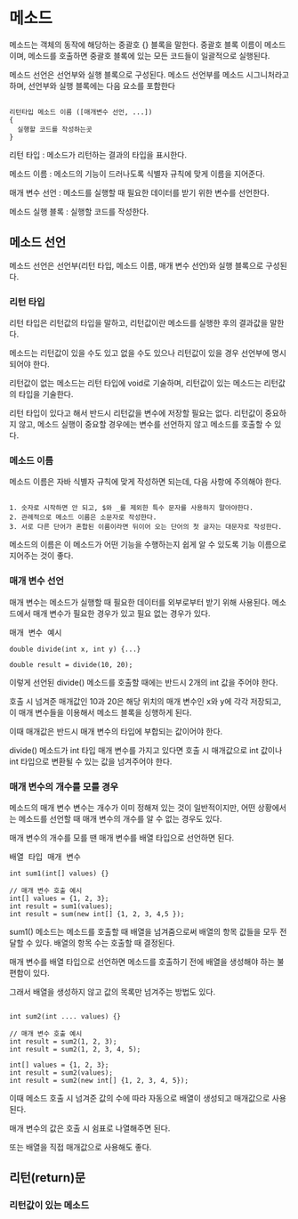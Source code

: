 # 메소드

메소드는 객체의 동작에 해당하는 중괄호 {} 블록을 말한다. 중괄호 블록 이름이 메소드이며, 메소드를 호출하면 중괄호 블록에 있는 모든 코드들이 일괄적으로 실행된다.

메소드 선언은 선언부와 실행 블록으로 구성된다. 메소드 선언부를 메소드 시그니처라고 하며, 선언부와 실행 블록에는 다음 요소를 포함한다

<pre><code>
리턴타입 메소드 이름 ([매개변수 선언, ...])
{
  실행할 코드를 작성하는곳
}</code></pre>
리턴 타입 : 메소드가 리턴하는 결과의 타입을 표시한다.

메소드 이름 : 메소드의 기능이 드러나도록 식별자 규칙에 맞게 이름을 지어준다.

매개 변수 선언 : 메소드를 실행할 때 필요한 데이터를 받기 위한 변수를 선언한다.

메소드 실행 블록 : 실행할 코드를 작성한다.

## 메소드 선언

메소드 선언은 선언부(리턴 타입, 메소드 이름, 매개 변수 선언)와 실행 블록으로 구성된다.

### 리턴 타입

리턴 타입은 리턴값의 타입을 말하고, 리턴값이란 메소드를 실행한 후의 결과값을 말한다.

메소드는 리턴값이 있을 수도 있고 없을 수도 있으나 리턴값이 있을 경우 선언부에 명시되어야 한다.

리턴값이 없는 메소드는 리턴 타입에 void로 기술하며, 리턴값이 있는 메소드는 리턴값의 타입을 기술한다.

리턴 타입이 있다고 해서 반드시 리턴값을 변수에 저장할 필요는 없다. 리턴값이 중요하지 않고, 메소드 실행이 중요할 경우에는 변수를 선언하지 않고 메소드를 호출할 수 있다.

### 메소드 이름

메소드 이름은 자바 식별자 규칙에 맞게 작성하면 되는데, 다음 사항에 주의해야 한다.

<pre><code>
1. 숫자로 시작하면 안 되고, $와 _를 제외한 특수 문자를 사용하지 말아야한다.
2. 관례적으로 메소드 이름은 소문자로 작성한다.
3. 서로 다른 단어가 혼합된 이름이라면 뒤이어 오는 단어의 첫 글자는 대문자로 작성한다.</code></pre>

메소드의 이름은 이 메소드가 어떤 기능을 수행하는지 쉽게 알 수 있도록 기능 이름으로 지어주는 것이 좋다. 

### 매개 변수 선언

매개 변수는 메소드가 실행할 때 필요한 데이터를 외부로부터 받기 위해 사용된다. 메소드에서 매개 변수가 필요한 경우가 있고 필요 없는 경우가 있다.

<pre>매개 변수 예시
<code>
double divide(int x, int y) {...}

double result = divide(10, 20);</code></pre>
이렇게 선언된 divide() 메소드를 호출할 때에는 반드시 2개의 int 값을 주어야 한다.

호출 시 넘겨준 매개값인 10과 20은 해당 위치의 매개 변수인 x와 y에 각각 저장되고, 이 매개 변수들을 이용해서 메소드 블록을 싱행하게 된다.

이때 매개값은 반드시 매개 변수의 타입에 부합되는 값이어야 한다.

divide() 메소드가 int 타입 매개 변수를 가지고 있다면 호출 시 매개값으로 int 값이나 int 타입으로 변환될 수 있는 값을 넘겨주어야 한다.

### 매개 변수의 개수를 모를 경우

메소드의 매개 변수 변수는 개수가 이미 정해져 있는 것이 일반적이지만, 어떤 상황에서는 메소드를 선언할 때 매개 변수의 개수를 알 수 없는 경우도 있다.

매개 변수의 개수를 모를 땐 매개 변수를 배열 타입으로 선언하면 된다.

<pre>배열 타입 매개 변수
<code>
int sum1(int[] values) {}

// 매개 변수 호출 예시
int[] values = {1, 2, 3};
int result = sum1(values);
int result = sum(new int[] {1, 2, 3, 4,5 });</code></pre>
sum1() 메소드는 메소드를 호출할 때 배열을 넘겨줌으로써 배열의 항목 값들을 모두 전달할 수 있다. 배열의 항목 수는 호출할 때 결정된다.

매개 변수를 배열 타입으로 선언하면 메소드를 호출하기 전에 배열을 생성해야 하는 불편함이 있다.

그래서 배열을 생성하지 않고 값의 목록만 넘겨주는 방법도 있다. 

<pre><code>
int sum2(int .... values) {}

// 매개 변수 호출 예시
int result = sum2(1, 2, 3);
int result = sum2(1, 2, 3, 4, 5);

int[] values = {1, 2, 3};
int result = sum2(values);
int result = sum2(new int[] {1, 2, 3, 4, 5});</code></pre>
이때 메소드 호출 시 넘겨준 값의 수에 따라 자동으로 배열이 생성되고 매개값으로 사용된다.

매개 변수의 값은 호출 시 쉼표로 나열해주면 된다.

또는 배열을 직접 매개값으로 사용해도 좋다.

## 리턴(return)문

### 리턴값이 있는 메소드